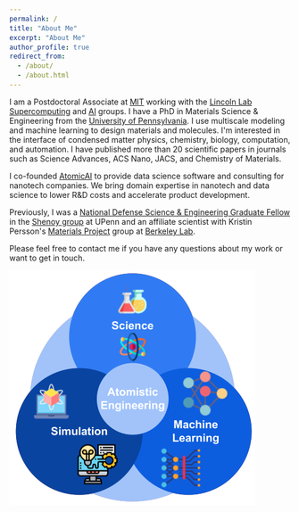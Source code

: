 ```yaml
---
permalink: /
title: "About Me"
excerpt: "About Me"
author_profile: true
redirect_from: 
  - /about/
  - /about.html
---
```


I am a Postdoctoral Associate at [MIT](https://web.mit.edu/) working with the [Lincoln Lab Supercomputing](https://www.ll.mit.edu/r-d/cyber-security-and-information-sciences/lincoln-laboratory-supercomputing-center) and [AI](https://www.ll.mit.edu/r-d/cyber-security-and-information-sciences/artificial-intelligence-technology-and-systems) groups. I have a PhD in Materials Science & Engineering from the [University of Pennsylvania](https://www.upenn.edu/). I use multiscale modeling and machine learning to design materials and molecules. I'm interested in the interface of condensed matter physics, chemistry, biology, computation, and automation. I have published more than 20 scientific papers in journals such as Science Advances, ACS Nano, JACS, and Chemistry of Materials.

I co-founded [AtomicAI](http://atomicai.co/) to provide data science software and consulting for nanotech companies. We bring domain expertise in nanotech and data science to lower R&D costs and accelerate product development.

Previously, I was a [National Defense Science & Engineering Graduate Fellow](https://ndseg.sysplus.com/NDSEG/About/) in the [Shenoy group](http://shenoy.seas.upenn.edu/) at UPenn and an affiliate scientist with Kristin Persson's [Materials Project](https://materialsproject.org/about) group at [Berkeley Lab](https://www.lbl.gov/).

Please feel free to contact me if you have any questions about my work or want to get in touch. 

![alt text](/images/ResearchAbstractFig.png "Graphical summary")
